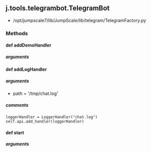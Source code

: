## j.tools.telegrambot.TelegramBot

- /opt/jumpscale7/lib/JumpScale/lib/telegram/TelegramFactory.py

### Methods

#### def addDemoHandler 

##### arguments

#### def addLogHandler 

##### arguments

- path = '/tmp/chat.log'

##### comments

```
loggerHandler = LoggerHandler("chat.log")
self.api.add_handler(loggerHandler)

```

#### def start 

##### arguments

